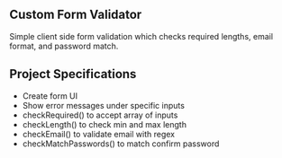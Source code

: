 ## Custom Form Validator

Simple client side form validation which checks required lengths, email format, and password match.

## Project Specifications

- Create form UI
- Show error messages under specific inputs
- checkRequired() to accept array of inputs
- checkLength() to check min and max length
- checkEmail() to validate email with regex
- checkMatchPasswords() to match confirm password
